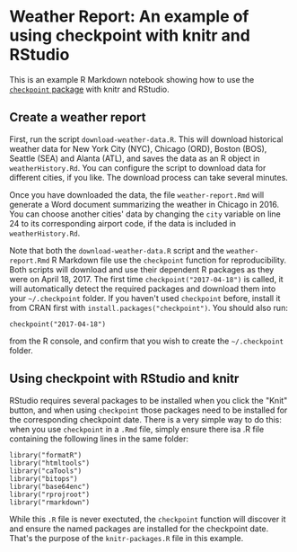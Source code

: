 # Weather Report: An example of using checkpoint with knitr and RStudio 

This is an example R Markdown notebook showing how to use the [`checkpoint` package](https://github.com/RevolutionAnalytics/checkpoint) with knitr and RStudio.

## Create a weather report

First, run the script `download-weather-data.R`. This will download historical weather data for New York City (NYC), Chicago (ORD), Boston (BOS),
Seattle (SEA) and Alanta (ATL), and saves the data as an R object in `weatherHistory.Rd`. You can configure the script to download data for different cities, if you like. The download process can take several minutes.

Once you have downloaded the data, the file `weather-report.Rmd` will generate a Word document summarizing the weather in Chicago in 2016. You can choose another cities' data by changing the `city` variable on line 24 to its corresponding airport code, if the data is included in `weatherHistory.Rd`.

Note that both the `download-weather-data.R` script and the `weather-report.Rmd` R Markdown file use the `checkpoint` function for reproducibility. Both scripts will download and use their dependent R packages as they were on April 18, 2017. The first time `checkpoint("2017-04-18")` is called, it will automatically detect the required packages and download them into your `~/.checkpoint` folder. If you haven't used `checkpoint` before, install it from CRAN first with `install.packages("checkpoint")`. You should also run:
```
checkpoint("2017-04-18")
```
from the R console, and confirm that you wish to create the `~/.checkpoint` folder.

## Using checkpoint with RStudio and knitr

RStudio requires several packages to be installed when you click the "Knit" button, and when using `checkpoint` those packages need to be installed for the corresponding checkpoint date. There is a very simple way to do this: when you use `checkpoint` in a `.Rmd` file, simply ensure there isa .R file containing the following lines in the same folder:
```
library("formatR")
library("htmltools")
library("caTools")
library("bitops")
library("base64enc")
library("rprojroot")
library("rmarkdown")
```
While this `.R` file is never exectuted, the `checkpoint` function will discover it and ensure the named packages are installed for the checkpoint date. That's the purpose of the `knitr-packages.R` file in this example.
